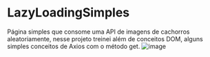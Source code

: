 # LazyLoadingSimples

Página simples que consome uma API de imagens de cachorros aleatoriamente, nesse projeto treinei além de conceitos DOM, alguns simples conceitos de Axios com o método get. 
![image](https://github.com/user-attachments/assets/451a5417-e6c7-488f-a8f4-e58b511ffa12)
